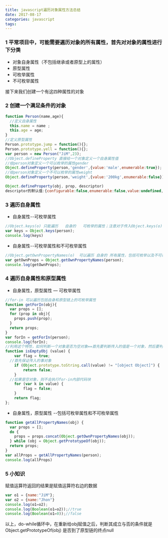 ```yaml
---
title: javascript遍历对象属性方法总结
date: 2017-08-17
categories: javascript
tags: 
---
```


### 1 平常项目中，可能需要遍历对象的所有属性，首先对对象的属性进行下分类

* 对象自身属性（不包括继承或者原型上的属性）
* 原型属性
* 可枚举属性
* 不可枚举属性

接下来我们创建一个有这四种属性的对象

### 2 创建一个满足条件的对象

```javascript
function Person(name,age){
  //定义自身属性
  this.name = name ;
  this.age = age;
}
//定义原型属性
Person.prototype.jump = function(){};
Person.prototype.yell = function(){};
var person = new Person("JiM",23);
//Object.defineProperty 直接给一个对象定义一个自身属性值
//给person对象定义一个可以枚举的属性gender
Object.defineProperty(person,'gender',{value:'male',enumerable:true});
//给person对象定义一个不可以枚举的属性weight 
Object.defineProperty(person,'weight',{value:'200kg',enumerable:false});
```

```javascript
Object.defineProperty(obj, prop, descriptor)
descriptor的默认值:{configurable:false,enumerable:false,value:undefined,writable:false,get:undefined,set:undefined}
```

### 3 遍历自身属性

* 自身属性--可枚举属性

```javascript
//Object.keys(o) 只能遍历   自身的   可枚举的属性；注意对于传入Object.keys(o)中的参数，只要具有Iterator接口即可，也就是说参数可以是字符串（拆分字符串组成的数组），数组（下标组成的数组），对象（key值组成的数组）
var keys = Object.keys(person);
console.log(keys)
```

* 自身属性--可枚举属性和不可枚举属性

```javascript
//Object.getOwnPropertyNames(o)  可以遍历 自身的 所有属性，包括可枚举以及不可枚举的属性
var getOwnProps = Object.getOwnPropertyNames(person);
console.log(getOwnProps);
```

### 4 遍历自身属性和原型属性

* 自身属性，原型属性 — 可枚举属性


```javascript
//for-in 可以遍历包括自身和原型链上的可枚举属性
function getForIn(obj){
  var props = [];
  for (prop in obj){
    props.push(prop);
  }
  return props;
}
var forIn = getForIn(person);
console.log(forIn);
//利用这个特性，如何判断一个对象是否为空对象==首先要判断传入的值是一个对象，然后要判断该对象为空{ };这里要用的一个for-in的特点事遍历空对象的时候不会进入语句执行
function isEmptyObj (value) {
    var flag = true;
  //首先保证传入的事对象
    if (Object.prototype.toString.call(value) != "[object Object]") {
        return false;
    }
  //如果是空对象，则不会执行for-in内部代码块
    for (var k in value) {
        flag = false;
    }
    return flag;
};
```

* 自身属性，原型属性 --包括可枚举属性和不可枚举属性

```javascript
function getAllPropertyNames(obj) {
  var props = [];
  do {
    props = props.concat(Object.getOwnPropertyNames(obj));
  } while (obj = Object.getPrototypeOf(obj));
  return props;
}
var allProps = getAllPropertyNames(person);
console.log(allProps)
```

### 5 小知识

赋值运算符返回的结果是赋值运算符右边的数据

```javascript
var o1 = {name:"JiM"};
var o2 = {name:"Jhon"}
console.log(o1=o2);
console.log(Boolean(o1=o2));//true
console.log(Boolean(o1=0));//false
```

以上，do-while循环中，在重新给obj赋值之后，判断其成立与否的条件就是Object.getPrototypeOf(obj) 是否到了原型链的终点null